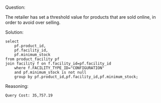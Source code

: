 Question:

The retailer has set a threshold value for products that are sold online, in order to avoid over selling.

Solution:

```
select 
	pf.product_id,
	pf.facility_id,
	pf.minimum_stock
from product_facility pf 
join facility f on f.facility_id=pf.facility_id
	where f.FACILITY_TYPE_ID="CONFIGURATION"
	and pf.minimum_stock is not null
	group by pf.product_id,pf.facility_id,pf.minimum_stock;
```
Reasoning:

```
Query Cost: 35,757.19
```





